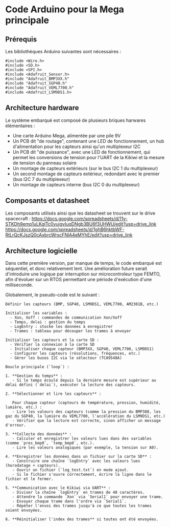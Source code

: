 # Code Arduino pour la Mega principale

## Prérequis
Les bibliothèques Arduino suivantes sont nécessaires : 
```
#include <Wire.h>
#include <SD.h>
#include <SPI.h>
#include <Adafruit_Sensor.h>
#include "Adafruit_BMP3XX.h"
#include "Adafruit_SGP40.h"
#include "Adafruit_VEML7700.h"
#include <Adafruit_LSM9DS1.h>
```
## Architecture hardware
Le système embarqué est composé de plusieurs briques harwares élémentaires :
* Une carte Arduino Mega, alimentée par une pile 9V
* Un PCB dit "de routage", contenant une LED de fonctionnement, un hub d'alimentation pour les capteurs ainsi qu'un multiplexeur I2C
* Un PCB dit "de puissance", avec une LED de fonctionnement, qui permet les conversions de tension pour l'UART de la Kikiwi et la mesure de tension du panneau solaire
* Un montage de capteurs extérieurs (sur le bus I2C 1 du multiplexeur)
* Un second montage de capteurs extérieur, redondant avec le premier (bus I2C 7 du multiplexeur)
* Un montage de capteurs interne (bus I2C 0 du multiplexeur)

## Composants et datasheet
Les composants utilisés ainsi que les datasheet se trouvent sur le drive spacecraft :
https://docs.google.com/spreadsheets/d/11y-STKDh9emp1uLKqlTc0yuigvIuqDNgb3BU6f3UHWU/edit?usp=drive_link
https://docs.google.com/spreadsheets/d/1ghB6hktbWF-RtLrQcKJszQ0cAxbrcWrscFNlA4eMYhE/edit?usp=drive_link

## Architecture logicielle
Dans cette première version, par manque de temps, le code embarqué est séquentiel, et donc relativement lent. Une amélioration future serait d'introduire une logique par interruption sur microcontroleur type FEMTO, afin d'évoluer sur un RTOS permettant une période d'exécution d'une milliseconde.

Globalement, le pseudo-code est le suivant : 

```
Définir les capteurs (BMP, SGP40, LSM9DS1, VEML7700, AM2301B, etc.)

Initialiser les variables :
  - Xon, Xoff : commandes de communication Xon/Xoff
  - Temps, delai : gestion du temps
  - LogEntry : stocke les données à enregistrer
  - Trames : tableau pour découper les trames à envoyer

Initialiser les capteurs et la carte SD :
  - Vérifier la connexion à la carte SD
  - Initialiser chaque capteur (BMP3XX, SGP40, VEML7700, LSM9DS1)
  - Configurer les capteurs (résolutions, fréquences, etc.)
  - Gérer les buses I2C via le sélecteur (TCA9548A)

Boucle principale (`loop`) :

1. **Gestion du temps** :
   - Si le temps écoulé depuis la dernière mesure est supérieur au délai défini (`delai`), exécuter la lecture des capteurs.

2. **Sélectionner et lire les capteurs** :

   Pour chaque capteur (capteurs de température, pression, humidité, lumière, etc.) :
   - Lire les valeurs des capteurs (comme la pression du BMP388, les gaz du SGP40, la lumière du VEML7700, l'accélération du LSM9DS1, etc.)
   - Vérifier que la lecture est correcte, sinon afficher un message d'erreur.

3. **Collecte des données** :
   - Calculer et enregistrer les valeurs lues dans des variables (comme `pres_bmp0`, `temp_bmp0`, etc.).
   - Lire les valeurs analogiques (par exemple, la tension sur A0).

4. **Enregistrer les données dans un fichier sur la carte SD** :
   - Construire une chaîne `logEntry` avec les valeurs lues (horodatage + capteurs).
   - Ouvrir un fichier (`log_test.txt`) en mode ajout.
   - Si le fichier s'ouvre correctement, écrire la ligne dans le fichier et le fermer.

5. **Communication avec le Kikiwi via UART** :
   - Diviser la chaîne `logEntry` en trames de 48 caractères.
   - Attendre la commande `Xon` via `Serial1` pour envoyer une trame.
   - Envoyer chaque trame dans l'ordre via `Serial1`.
   - Répéter l'envoi des trames jusqu'à ce que toutes les trames soient envoyées.

6. **Réinitialiser l'index des trames** si toutes ont été envoyées.
```
